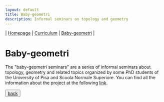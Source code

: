 ```yaml
---
layout: default
title: Baby-geometri
description: Informal seminars on topology and geometry
---
```

| [Homepage](./index.html) | [Curriculum](./curriculum.html)    | [Baby-geometri](./babygeometri.html) | 

# Baby-geometri
The "baby-geometri seminars" are a series of informal seminars about topology, geometry and related topics organized by some PhD students of the University of Pisa and Scuola Normale Superiore. You can find all the information about the project at the following <a href="https://people.dm.unipi.it/babygeometri/english/_site/index.html" target="_blank"> link</a>.


<button style='font-size:15px'>[back](./) </button>

